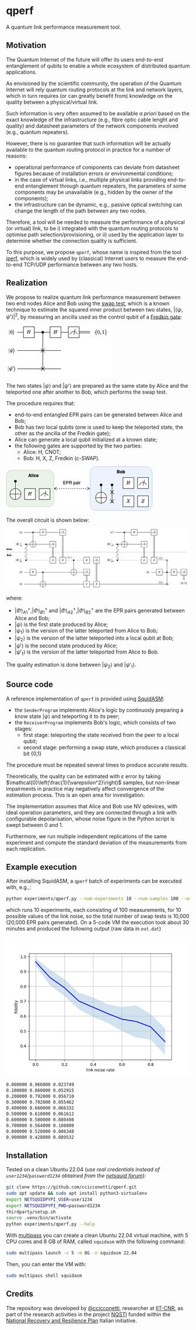 # qperf

A quantum link performance measurement tool.

## Motivation

The Quantum Internet of the future will offer its users end-to-end entanglement of qubits to enable a whole ecosystem of distributed quantum applications.

As envisioned by the scientific community, the operation of the Quantum Internet will rely quantum routing protocols at the link and network layers, which in turn requires (or can greatly benefit from) knowledge on the quality between a physical/virtual link.

Such information is very often assumed to be available _a priori_ based on the exact knowledge of the infrastructure (e.g., fibre optic cable lenght and quality) and datasheet parameters of the network components involved (e.g., quantum repeaters).

However, there is no guarantee that such information will be actually available to the quantum routing protocol in practice for a number of reasons:

- operational performance of components can deviate from datasheet figures because of installation errors or environmental conditions;
- in the case of virtual links, i.e., multiple physical links providing end-to-end entanglement through quantum repeaters, the parameters of some components may be unavailable (e.g., hidden by the owner of the components);
- the infrastructure can be dynamic, e.g., passive optical switching can change the length of the path between any two nodes.

Therefore, a tool will be needed to measure the performance of a physical (or virtual) link, to be i) integrated with the quantum routing protocols to optimise path selection/provisioning, or ii) used by the application layer to determine whether the connection quality is sufficient.

To this purpose, we propose `qperf`, whose name is inspired from the tool [iperf](https://iperf.fr/), which is widely used by (classical) Internet users to measure the end-to-end TCP/UDP performance between any two hosts.

## Realization

We propose to realize quantum link performance measurement between two end nodes Alice and Bob using the [swap test](https://en.wikipedia.org/wiki/Swap_test), which is a known technique to estimate the squared inner product between two states, $|\langle \psi,\psi'\rangle|^2$, by measuring an ancilla used as the control qubit of a [Fredkin gate](https://en.wikipedia.org/wiki/Fredkin_gate):

![](docs/qperf-swap-test.png)

The two states $|\psi\rangle$ and $|\psi'\rangle$ are prepared as the same state by Alice and the teleported one after another to Bob, which performs the swap test.

The procedure requires that:

- end-to-end entangled EPR pairs can be generated between Alice and Bob;
- Bob has two local qubits (one is used to keep the teleported state, the other as the ancilla of the Fredkin gate);
- Alice can generate a local qubit initialized at a known state;
- the following gates are supported by the two parties:
  - Alice: H, CNOT;
  - Bob: H, X, Z, Fredkin (c-SWAP).

![](docs/qperf-alice-bob.png)

The overall circuit is shown below:

![](docs/qperf-circuit.png)

where:

- $|\Phi\rangle^+_{A1},|\Phi\rangle^+_{B1}$ and $|\Phi\rangle^+_{A2},|\Phi\rangle^+_{B2}$ are the EPR pairs generated between Alice and Bob;
- $|\psi\rangle$ is the first state produced by Alice;
- $|\psi_1\rangle$ is the version of the latter teleported from Alice to Bob;
- $|\psi_2\rangle$ is the version of the latter teleported into a local qubit at Bob;
- $|\psi'\rangle$ is the second state produced by Alice;
- $|\psi'_1\rangle$ is the version of the latter teleported from Alice to Bob.

The quality estimation is done between $|\psi_2\rangle$ and $|\psi'_1\rangle$.

## Source code

A reference implementation of `qperf` is provided using [SquidASM](https://github.com/QuTech-Delft/squidasm):

- the `SenderProgram` implements Alice's logic by continuosly preparing a know state $|\psi\rangle$ and teleporting it to its peer;
- the `ReceiverProgram` implements Bob's logic, which consists of two stages:
  - first stage: teleporting the state received from the peer to a local qubit;
  - second stage: performing a swap state, which produces a classical bit {0,1}

The procedure must be repeated several times to produce accurate results.

Theoretically, the quality can be estimated with $\varepsilon$ error by taking $\mathcal{0}\left(\frac{1}{\varepsilon^2}\right)$ samples, but non-linear impairments in practice may negatively affect convergence of the estimation process. This is an open area for investigation.

The implementation assumes that Alice and Bob use NV qdevices, with ideal operation parameters, and they are connected through a link with configurable depolarisation, whose noise figure in the Python script is swept between 0 and 1.

Furthermore, we run multiple independent replications of the same experiment and compute the standard deviation of the measurements from each replication.

## Example execution

After installing SquidASM, a `qperf` batch of experiments can be executed with, e.g.,:

```bash
python experiments/qperf.py --num-experiments 10 --num-samples 100 --output out.dat --plot
```

which runs 10 experiments, each consisting of 100 measurements, for 10 possible values of the link noise, so the total number of swap tests is 10,000 (20,000 EPR pairs generated). On a 5-code VM the execution took about 30 minutes and produced the following output (raw data in `out.dat`)

![](docs/qperf-output.png)

```
0.000000 0.966000 0.023749
0.100000 0.860000 0.052915
0.200000 0.792000 0.056710
0.300000 0.702000 0.055462
0.400000 0.660000 0.066332
0.500000 0.618000 0.061612
0.600000 0.580000 0.080498
0.700000 0.564000 0.108000
0.800000 0.528000 0.086348
0.900000 0.428000 0.089532
```

## Installation

Tested on a clean Ubuntu 22.04 (_use real credentials instead of `user1234`/`password1234` obtained from the [netsquid forum](https://forum.netsquid.org/ucp.php?mode=register)_):

```bash
git clone https://github.com/ccicconetti/qperf.git
sudo apt update && sudo apt install python3-virtualenv
export NETSQUIDPYPI_USER=user1234
export NETSQUIDPYPI_PWD=password1234
thirdparty/setup.sh
source .venv/bin/activate
python experiments/qperf.py --help
```

With [multipass](https://multipass.run/) you can create a clean Ubuntu 22.04 virtual machine, with 5 CPU cores and 8 GB of RAM, called `squidasm` with the following command:

```bash
sudo multipass launch -c 5 -m 8G -n squidasm 22.04
```

Then, you can enter the VM with:

```bash
sudo multipass shell squidasm
```

## Credits

The repository was developed by [@ccicconetti](https://github.com/ccicconetti), researcher at [IIT-CNR](https://www.iit.cnr.it/en), as part of the research activities in the project [NQSTI](https://www.nqsti.it/) funded within the [National Recovery and Resilience Plan](https://www.italiadomani.gov.it/content/sogei-ng/it/en/home.html) Italian initiative.
